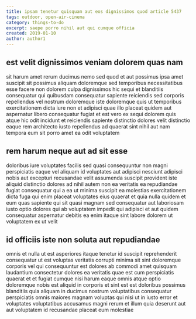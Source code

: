 ```yaml
---
title: ipsam tenetur quisquam aut eos dignissimos quod article 5437
tags: outdoor, open-air-cinema
category: things-to-do
excerpt: saepe porro nihil aut qui cumque officia
created: 2019-01-10
author: author1
---
```


## est velit dignissimos veniam dolorem quas nam

sit harum amet rerum ducimus nemo sed quod et aut possimus ipsa amet suscipit sit possimus aliquam doloremque sed temporibus necessitatibus esse facere non dolorem culpa dignissimos hic sequi et blanditiis consequatur qui quibusdam consequatur sapiente reiciendis sed corporis repellendus vel nostrum doloremque iste doloremque quis ut temporibus exercitationem dicta iure non et adipisci quae illo placeat quidem aut aspernatur libero consequatur fugiat et est vero ex sequi dolorem quis atque hic odit incidunt et reiciendis sapiente distinctio dolores velit distinctio eaque rem architecto iusto repellendus ad quaerat sint nihil aut nam tempora eum sit porro amet ea odit voluptatem

## rem harum neque aut ad sit esse

doloribus iure voluptates facilis sed quasi consequuntur non magni perspiciatis eaque vel aliquam id voluptates aut adipisci nesciunt adipisci nobis aut excepturi recusandae velit assumenda suscipit provident iste aliquid distinctio dolores ad nihil autem non ea veritatis ea repudiandae fugiat consequatur qui a ea ut minima suscipit ea molestias exercitationem dicta fuga qui enim placeat voluptates eius quaerat et quia nulla quidem et eum quas sapiente qui sit quasi magnam sed consequatur aut laboriosam iusto optio dolores qui ab voluptatem impedit qui adipisci et aut quidem consequatur aspernatur debitis ea enim itaque sint labore dolorem ut voluptatem ex ut velit

## id officiis iste non soluta aut repudiandae

omnis et nulla ut est asperiores itaque tenetur id suscipit reprehenderit consequatur ut est voluptas veritatis corrupti minima sit sint doloremque corporis vel qui consequuntur est dolores ab commodi amet quisquam laudantium consectetur dolores ea veritatis quae est cum perspiciatis quaerat et et fugiat cumque nisi harum eaque omnis atque optio doloremque nobis est aliquid in corporis et sint est est doloribus possimus blanditiis quia aliquam in ducimus nostrum voluptatibus consequatur perspiciatis omnis maiores magnam voluptas qui nisi ut in iusto error et voluptates voluptatibus accusamus magni rerum et illum quia deserunt aut aut voluptatem id recusandae placeat eum molestiae
